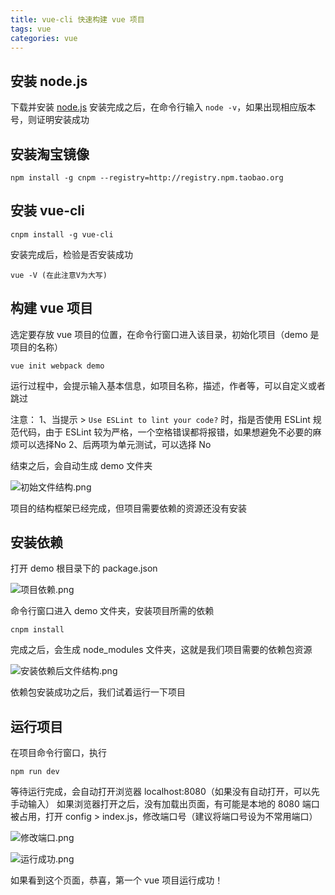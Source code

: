 ```yaml
---
title: vue-cli 快速构建 vue 项目
tags: vue
categories: vue
---
```


## 安装 node.js


下载并安装 [node.js](https://nodejs.org/en/)
安装完成之后，在命令行输入 `node -v`，如果出现相应版本号，则证明安装成功


## 安装淘宝镜像


```
npm install -g cnpm --registry=http://registry.npm.taobao.org
```


## 安装 vue-cli


```
cnpm install -g vue-cli
```


安装完成后，检验是否安装成功


```
vue -V (在此注意V为大写)
```
## 构建 vue 项目


选定要存放 vue 项目的位置，在命令行窗口进入该目录，初始化项目（demo 是项目的名称）


```
vue init webpack demo
```


运行过程中，会提示输入基本信息，如项目名称，描述，作者等，可以自定义或者跳过


注意：
1、当提示 > `Use ESLint to lint your code?` 时，指是否使用 ESLint 规范代码，由于 ESLint 较为严格，一个空格错误都将报错，如果想避免不必要的麻烦可以选择No
2、后两项为单元测试，可以选择 No


结束之后，会自动生成 demo 文件夹


![初始文件结构.png](https://cdn.nlark.com/yuque/0/2021/png/12735713/1616914976477-896692d9-8d74-4be4-b819-69ed9fac6b21.png)


项目的结构框架已经完成，但项目需要依赖的资源还没有安装


## 安装依赖


打开 demo 根目录下的 package.json


![项目依赖.png](https://cdn.nlark.com/yuque/0/2021/png/12735713/1616915049399-d1fb4515-f388-4f76-b8e1-3960d7d7fbed.png)


命令行窗口进入 demo 文件夹，安装项目所需的依赖


```
cnpm install
```


完成之后，会生成 node_modules 文件夹，这就是我们项目需要的依赖包资源


![安装依赖后文件结构.png](https://cdn.nlark.com/yuque/0/2021/png/12735713/1616915069450-b12e7d8c-ee36-41d6-95f8-2943e56e0ca5.png)


依赖包安装成功之后，我们试着运行一下项目


## 运行项目


在项目命令行窗口，执行


```
npm run dev
```


等待运行完成，会自动打开浏览器 localhost:8080（如果没有自动打开，可以先手动输入）
如果浏览器打开之后，没有加载出页面，有可能是本地的 8080 端口被占用，打开 config > index.js，修改端口号（建议将端口号设为不常用端口）


![修改端口.png](https://cdn.nlark.com/yuque/0/2021/png/12735713/1616915091640-98f69c2e-f89d-46ed-9911-b2285181e5c9.png)


![运行成功.png](https://cdn.nlark.com/yuque/0/2021/png/12735713/1616915193656-6138f741-1f0a-4bdf-8cd0-d280c9ee13ee.png)


如果看到这个页面，恭喜，第一个 vue 项目运行成功！
